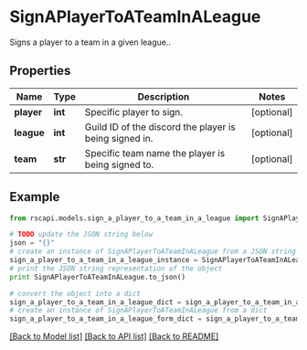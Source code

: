 # SignAPlayerToATeamInALeague

Signs a player to a team in a given league..

## Properties
Name | Type | Description | Notes
------------ | ------------- | ------------- | -------------
**player** | **int** | Specific player to sign. | [optional] 
**league** | **int** | Guild ID of the discord the player is being signed in. | [optional] 
**team** | **str** | Specific team name the player is being signed to. | [optional] 

## Example

```python
from rscapi.models.sign_a_player_to_a_team_in_a_league import SignAPlayerToATeamInALeague

# TODO update the JSON string below
json = "{}"
# create an instance of SignAPlayerToATeamInALeague from a JSON string
sign_a_player_to_a_team_in_a_league_instance = SignAPlayerToATeamInALeague.from_json(json)
# print the JSON string representation of the object
print SignAPlayerToATeamInALeague.to_json()

# convert the object into a dict
sign_a_player_to_a_team_in_a_league_dict = sign_a_player_to_a_team_in_a_league_instance.to_dict()
# create an instance of SignAPlayerToATeamInALeague from a dict
sign_a_player_to_a_team_in_a_league_form_dict = sign_a_player_to_a_team_in_a_league.from_dict(sign_a_player_to_a_team_in_a_league_dict)
```
[[Back to Model list]](../README.md#documentation-for-models) [[Back to API list]](../README.md#documentation-for-api-endpoints) [[Back to README]](../README.md)


